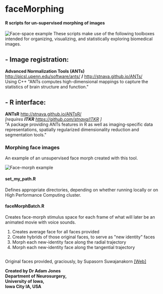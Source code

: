# faceMorphing

#### R scripts for un-supervised morphing of images 
![Face-space example](https://cloud.githubusercontent.com/assets/15203083/21275286/b24b5ede-c391-11e6-8ae9-a3a71f14ba87.gif)
These scripts make use of the following toolboxes intended for organizing, visualizing, and statistically exploring biomedical images.
## - Image registration:
**Advanced Normalization Tools (ANTs)** http://picsl.upenn.edu/software/ants/ **/** http://stnava.github.io/ANTs/  
Using C++ "ANTs computes high-dimensional mappings to capture the statistics of brain structure and function."
## - R interface:
**ANTsR** http://stnava.github.io/ANTsR/  
_[requires **ITKR** https://github.com/stnava/ITKR ]_  
"A package providing ANTs features in R as well as imaging-specific data representations, spatially regularized dimensionality reduction and segmentation tools."

### Morphing face images
An example of an unsupervised face morph created with this tool. 

![Face-morph example](http://i.imgur.com/4vh8XxK.png)
#### set_my_path.R
Defines appropriate directories, depending on whether running locally or on High Performance Computing cluster. 

#### faceMorphBatch.R
Creates face-morph stimulus space for each frame of what will later be an animated movie with voice sounds.  
1. Creates average face for all faces provided  
2. Create hybrids of those original faces, to serve as "new identity" faces  
3. Morph each new-identity face along the radial trajectory  
4. Morph each new-identity face along the tangential trajectory 
##

Original faces provided, graciously, by Supasorn Suwajanakorn 
[[Web]](http://homes.cs.washington.edu/~supasorn/) 

**Created by Dr Adam Jones  
Department of Neurosurgery,  
University of Iowa,  
Iowa City IA, USA** 

